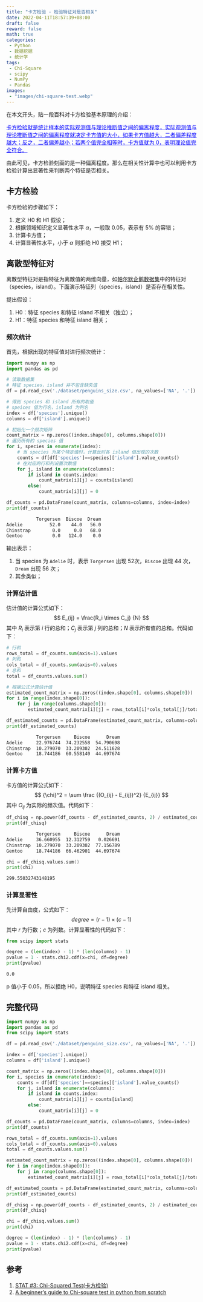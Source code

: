 ```yaml
---
title: "卡方检验 - 检验特征对是否相关"
date: 2022-04-11T18:57:39+08:00
draft: false
reward: false
math: true
categories:
 - Python
 - 数据挖掘
 - 统计学
tags:
 - Chi-Square
 - scipy
 - NumPy
 - Pandas
images:
 - "images/chi-square-test.webp"
---
```


在本文开头，贴一段百科对卡方检验基本原理的介绍：

<p style="color: blue; text-decoration: underline;">卡方检验就是统计样本的实际观测值与理论推断值之间的偏离程度，实际观测值与理论推断值之间的偏离程度就决定卡方值的大小，如果卡方值越大，二者偏差程度越大；反之，二者偏差越小；若两个值完全相等时，卡方值就为 0，表明理论值完全符合。</p>

由此可见，卡方检验刻画的是一种偏离程度。那么在相关性计算中也可以利用卡方检验计算出显著性来判断两个特征是否相关。

## 卡方检验

卡方检验的步骤如下：

1. 定义 H0 和 H1 假设；
2. 根据领域知识定义显著性水平 $\alpha$，一般取 0.05，表示有 5% 的容错；
3. 计算卡方值；
4. 计算显著性水平，小于 $\alpha$ 则拒绝 H0 接受 H1；

## 离散型特征对

离散型特征对是指特征为离散值的两维向量，如[帕尔默企鹅数据集](/posts/python-palmer-archipelago-penguin-testing/)中的特征对（species，island）。下面演示特征列（species，island）是否存在相关性。

提出假设：

1. H0：特征 species 和特征 island 不相关（独立）；
2. H1：特征 species 和特征 island 相关；

### 频次统计

首先，根据出现的特征值对进行频次统计：

```python
import numpy as np
import pandas as pd

# 读取数据集
# 特征 species，island 并不包含缺失值
df = pd.read_csv('./dataset/penguins_size.csv', na_values=['NA', '.'])

# 得到 species 和 island 所有的取值
# speices 值为行名，island 为列名
index = df['species'].unique()
columns = df['island'].unique()

# 初始化一个频次矩阵
count_matrix = np.zeros((index.shape[0], columns.shape[0]))
# 遍历所有的 species 值
for i, species in enumerate(index):
    # 当 species 为某个特定值时，计算此时各 island 值出现的次数
    counts = df[df['species']==species]['island'].value_counts()
    # 在对应的行和列设置次数值
    for j, island in enumerate(columns):
        if island in counts.index:
            count_matrix[i][j] = counts[island]
        else:
            count_matrix[i][j] = 0

df_counts = pd.DataFrame(count_matrix, columns=columns, index=index)
print(df_counts)
```

```bash
           Torgersen  Biscoe  Dream
Adelie          52.0    44.0   56.0
Chinstrap        0.0     0.0   68.0
Gentoo           0.0   124.0    0.0
```

输出表示：

1. 当 species 为 `Adelie` 时，表示 `Torgersen` 出现 52次，`Biscoe` 出现 44 次，`Dream` 出现 56 次；
2. 其余类似；

### 计算估计值

估计值的计算公式如下：
$$
E_{ij} = \frac{R_i \times C_j} {N}
$$
其中 $R_i$ 表示第 $i$ 行的总和；$C_j$ 表示第 $j$ 列的总和；$N$ 表示所有值的总和。代码如下：

```python
# 行和
rows_total = df_counts.sum(axis=1).values
# 列和
cols_total = df_counts.sum(axis=0).values
# 总和
total = df_counts.values.sum()

# 根据公式计算估计值
estimated_count_matrix = np.zeros((index.shape[0], columns.shape[0]))
for i in range(index.shape[0]):
    for j in range(columns.shape[0]):
        estimated_count_matrix[i][j] = rows_total[i]*cols_total[j]/total

df_estimated_counts = pd.DataFrame(estimated_count_matrix, columns=columns, index=index)
print(df_estimated_counts)
```

```bash
           Torgersen     Biscoe      Dream
Adelie     22.976744  74.232558  54.790698
Chinstrap  10.279070  33.209302  24.511628
Gentoo     18.744186  60.558140  44.697674
```

### 计算卡方值

卡方值的计算公式如下：
$$
{\chi}^2 = \sum \frac {(O_{ij} - E_{ij})^2} {E_{ij}}
$$
其中 $O_{ij}$ 为实际的频次值。代码如下：

```python
df_chisq = np.power(df_counts - df_estimated_counts, 2) / estimated_count_matrix
print(df_chisq)
```

```bash
           Torgersen     Biscoe      Dream
Adelie     36.660955  12.312759   0.026691
Chinstrap  10.279070  33.209302  77.156789
Gentoo     18.744186  66.462901  44.697674
```

```go
chi = df_chisq.values.sum()
print(chi)
```

```bash
299.55032743148195
```

### 计算显著性

先计算自由度，公式如下：
$$
degree = (r - 1) \times (c - 1)
$$
其中 $r$ 为行数；$c$ 为列数。计算显著性的代码如下：

```python
from scipy import stats

degree = (len(index) - 1) * (len(columns) - 1)
pvalue = 1 - stats.chi2.cdf(x=chi, df=degree)
print(pvalue)
```

```bash
0.0
```

p 值小于 0.05，所以拒绝 H0，说明特征 species 和特征 island 相关。

## 完整代码

```python
import numpy as np
import pandas as pd
from scipy import stats

df = pd.read_csv('./dataset/penguins_size.csv', na_values=['NA', '.'])

index = df['species'].unique()
columns = df['island'].unique()

count_matrix = np.zeros((index.shape[0], columns.shape[0]))
for i, species in enumerate(index):
    counts = df[df['species']==species]['island'].value_counts()
    for j, island in enumerate(columns):
        if island in counts.index:
            count_matrix[i][j] = counts[island]
        else:
            count_matrix[i][j] = 0

df_counts = pd.DataFrame(count_matrix, columns=columns, index=index)
print(df_counts)

rows_total = df_counts.sum(axis=1).values
cols_total = df_counts.sum(axis=0).values
total = df_counts.values.sum()

estimated_count_matrix = np.zeros((index.shape[0], columns.shape[0]))
for i in range(index.shape[0]):
    for j in range(columns.shape[0]):
        estimated_count_matrix[i][j] = rows_total[i]*cols_total[j]/total

df_estimated_counts = pd.DataFrame(estimated_count_matrix, columns=columns, index=index)
print(df_estimated_counts)

df_chisq = np.power(df_counts - df_estimated_counts, 2) / estimated_count_matrix
print(df_chisq)

chi = df_chisq.values.sum()
print(chi)

degree = (len(index) - 1) * (len(columns) - 1)
pvalue = 1 - stats.chi2.cdf(x=chi, df=degree)
print(pvalue)
```



## 参考

1. [STAT #3: Chi-Squared Test(卡方检验)](https://zhuanlan.zhihu.com/p/394084469)
2. [A beginner’s guide to Chi-square test in python from scratch](https://analyticsindiamag.com/a-beginners-guide-to-chi-square-test-in-python-from-scratch/)

